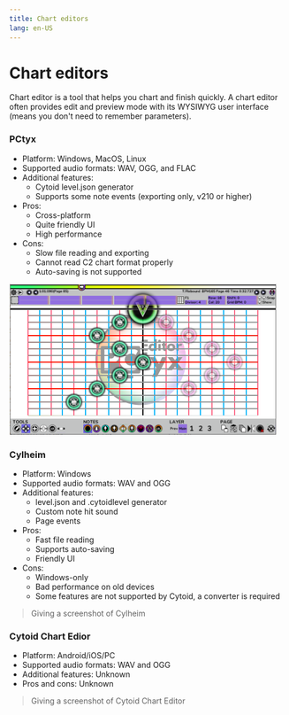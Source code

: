 ```yaml
---
title: Chart editors
lang: en-US
---
```


# Chart editors

Chart editor is a tool that helps you chart and finish quickly. A chart editor often provides edit and preview mode with its WYSIWYG user interface (means you don't need to remember parameters).

### PCtyx

- Platform: Windows, MacOS, Linux
- Supported audio formats: WAV, OGG, and FLAC
- Additional features:
  - Cytoid level.json generator
  - Supports some note events (exporting only, v210 or higher)
- Pros:
  - Cross-platform
  - Quite friendly UI
  - High performance
- Cons:
  - Slow file reading and exporting
  - Cannot read C2 chart format properly
  - Auto-saving is not supported

![A screenshot of PCtyx](./_source_abc.md/PCtyx.PNG)

### Cylheim

- Platform: Windows
- Supported audio formats: WAV and OGG
- Additional features:
  - level.json and .cytoidlevel generator
  - Custom note hit sound
  - Page events
- Pros:
  - Fast file reading
  - Supports auto-saving
  - Friendly UI
- Cons:
  - Windows-only
  - Bad performance on old devices
  - Some features are not supported by Cytoid, a converter is required

> Giving a screenshot of Cylheim

### Cytoid Chart Edior

- Platform: Android/iOS/PC
- Supported audio formats: WAV and OGG
- Additional features: Unknown
- Pros and cons: Unknown

> Giving a screenshot of Cytoid Chart Editor
